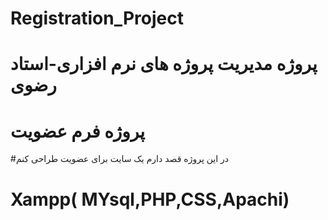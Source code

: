 # Registration_Project
# پروژه مدیریت پروژه های نرم افزاری-استاد رضوی
#  پروژه فرم عضویت 
#در این پروژه قصد دارم یک سایت برای عضویت طراحی کنم
# Xampp( MYsql,PHP,CSS,Apachi)
#
